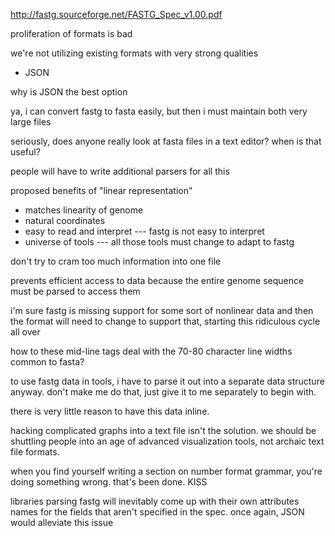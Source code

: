 http://fastg.sourceforge.net/FASTG_Spec_v1.00.pdf

proliferation of formats is bad

we're not utilizing existing formats with very strong qualities
- JSON

why is JSON the best option


ya, i can convert fastg to fasta easily, but then i must maintain both
very large files


seriously, does anyone really look at fasta files in a text editor?
when is that useful?


people will have to write additional parsers for all this


proposed benefits of "linear representation"
- matches linearity of genome
- natural coordinates
- easy to read and interpret
--- fastg is not easy to interpret
- universe of tools
--- all those tools must change to adapt to fastg


don't try to cram too much information into one file

prevents efficient access to data because the entire
genome sequence must be parsed to access them


i'm sure fastg is missing support for some sort of nonlinear data
and then the format will need to change to support that, starting
this ridiculous cycle all over


how to these mid-line tags deal with the 70-80 character line widths
common to fasta?


to use fastg data in tools, i have to parse it out into a separate 
data structure anyway.  don't make me do that, just give it to me
separately to begin with.

there is very little reason to have this data inline.



hacking complicated graphs into a text file isn't the solution.  we should
be shuttling people into an age of advanced visualization tools, not archaic 
text file formats.


when you find yourself writing a section on number format grammar, you're doing
something wrong.  that's been done.  KISS




libraries parsing fastg will inevitably come up with their own attributes names
for the fields that aren't specified in the spec.  once again, JSON would
alleviate this issue
